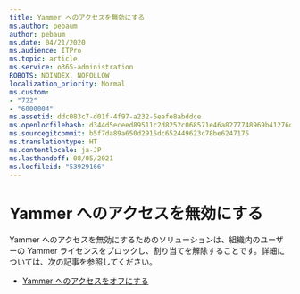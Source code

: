```yaml
---
title: Yammer へのアクセスを無効にする
ms.author: pebaum
author: pebaum
ms.date: 04/21/2020
ms.audience: ITPro
ms.topic: article
ms.service: o365-administration
ROBOTS: NOINDEX, NOFOLLOW
localization_priority: Normal
ms.custom:
- "722"
- "6000004"
ms.assetid: ddc083c7-d01f-4f97-a232-5eafe8abddce
ms.openlocfilehash: d344d5eceed89511c2d8252c068571e46a8277748969b41276d8204e801b3986
ms.sourcegitcommit: b5f7da89a650d2915dc652449623c78be6247175
ms.translationtype: HT
ms.contentlocale: ja-JP
ms.lasthandoff: 08/05/2021
ms.locfileid: "53929166"
---
```

# <a name="disable-access-to-yammer"></a>Yammer へのアクセスを無効にする

Yammer へのアクセスを無効にするためのソリューションは、組織内のユーザーの Yammer ライセンスをブロックし、割り当てを解除することです。詳細については、次の記事を参照してください。
  
- [Yammer へのアクセスをオフにする](https://docs.microsoft.com/yammer/manage-yammer-users/turn-off-user-access)
